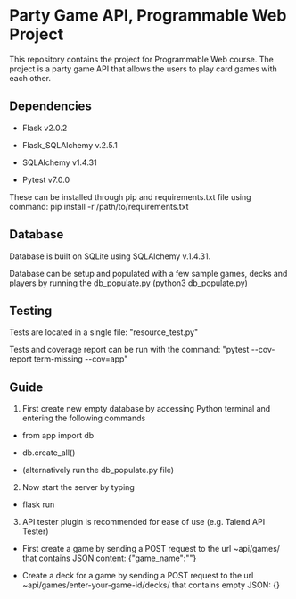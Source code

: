 # Party Game API, Programmable Web Project

This repository contains the project for Programmable Web course. The project is a party game API that allows the users to play card games with each other.

## Dependencies
* Flask v2.0.2

* Flask_SQLAlchemy v.2.5.1

* SQLAlchemy v1.4.31

* Pytest v7.0.0

These can be installed through pip and requirements.txt file using command:
pip install -r /path/to/requirements.txt

## Database

Database is built on SQLite using SQLAlchemy v.1.4.31.

Database can be setup and populated with a few sample games, decks and players by running the db_populate.py (python3 db_populate.py)

## Testing
Tests are located in a single file: "resource_test.py"

Tests and coverage report can be run with the command: "pytest --cov-report term-missing --cov=app"

## Guide

1. First create new empty database by accessing Python terminal and entering the following commands

* from app import db
* db.create_all()

* (alternatively run the db_populate.py file)

2. Now start the server by typing

* flask run

3. API tester plugin is recommended for ease of use (e.g. Talend API Tester)

* First create a game by sending a POST request to the url ~api/games/ that contains JSON content: {"game_name":"<enter-your-game-name-here>"}
  
* Create a deck for a game by sending a POST request to the url ~api/games/enter-your-game-id/decks/ that contains empty JSON: {}
